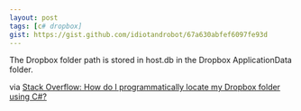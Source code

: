 ```yaml
---
layout: post
tags: [c# dropbox]
gist: https://gist.github.com/idiotandrobot/67a630abfef6097fe93d
---
```

The Dropbox folder path is stored in host.db in the Dropbox ApplicationData folder.

<script src="{{ post.gist }}"></script>

via [Stack Overflow: How do I programmatically locate my Dropbox folder using C#?](http://stackoverflow.com/questions/9660280/)
